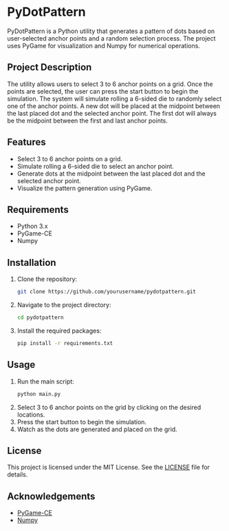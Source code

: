 # PyDotPattern

PyDotPattern is a Python utility that generates a pattern of dots based on user-selected anchor points and a random selection process. The project uses PyGame for visualization and Numpy for numerical operations.

## Project Description

The utility allows users to select 3 to 6 anchor points on a grid. Once the points are selected, the user can press the start button to begin the simulation. The system will simulate rolling a 6-sided die to randomly select one of the anchor points. A new dot will be placed at the midpoint between the last placed dot and the selected anchor point. The first dot will always be the midpoint between the first and last anchor points.

## Features

- Select 3 to 6 anchor points on a grid.
- Simulate rolling a 6-sided die to select an anchor point.
- Generate dots at the midpoint between the last placed dot and the selected anchor point.
- Visualize the pattern generation using PyGame.

## Requirements

- Python 3.x
- PyGame-CE
- Numpy

## Installation

1. Clone the repository:
   ```sh
   git clone https://github.com/yourusername/pydotpattern.git
   ```
2. Navigate to the project directory:
   ```sh
   cd pydotpattern
   ```
3. Install the required packages:
   ```sh
   pip install -r requirements.txt
   ```

## Usage

1. Run the main script:
   ```sh
   python main.py
   ```
2. Select 3 to 6 anchor points on the grid by clicking on the desired locations.
3. Press the start button to begin the simulation.
4. Watch as the dots are generated and placed on the grid.

## License

This project is licensed under the MIT License. See the [LICENSE](LICENSE) file for details.

## Acknowledgements

- [PyGame-CE](https://pypi.org/project/pygame-ce/)
- [Numpy](https://numpy.org/)

